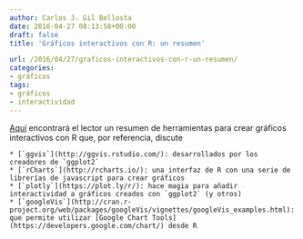 ```yaml
---
author: Carlos J. Gil Bellosta
date: 2016-04-27 08:13:58+00:00
draft: false
title: 'Gráficos interactivos con R: un resumen'

url: /2016/04/27/graficos-interactivos-con-r-un-resumen/
categories:
- gráficos
tags:
- gráficos
- interactividad
---
```


[Aquí](http://ouzor.github.io/blog/2014/11/21/interactive-visualizations.html) encontrará el lector un resumen de herramientas para crear gráficos interactivos con R que, por referencia, discute




    * [`ggvis`](http://ggvis.rstudio.com/): desarrollados por los creadores de `ggplot2`
    * [`rCharts`](http://rcharts.io/): una interfaz de R con una serie de librerías de javascript para crear gráficos
    * [`plotly`](https://plot.ly/r/): hace magia para añadir interactividad a gráficos creados con `ggplot2` (y otros)
    * [`googleVis`](http://cran.r-project.org/web/packages/googleVis/vignettes/googleVis_examples.html): que permite utilizar [Google Chart Tools](https://developers.google.com/chart/) desde R


